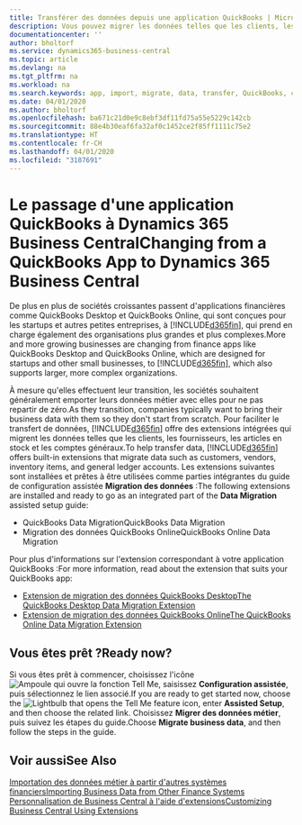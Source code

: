 ```yaml
---
title: Transférer des données depuis une application QuickBooks | Microsoft Docs
description: Vous pouvez migrer les données telles que les clients, les fournisseurs, les articles en stock et les comptes généraux des applications QuickBooks vers Business Central.
documentationcenter: ''
author: bholtorf
ms.service: dynamics365-business-central
ms.topic: article
ms.devlang: na
ms.tgt_pltfrm: na
ms.workload: na
ms.search.keywords: app, import, migrate, data, transfer, QuickBooks, customize
ms.date: 04/01/2020
ms.author: bholtorf
ms.openlocfilehash: ba671c21d0e9c8ebf3df11fd75a55e5229c142cb
ms.sourcegitcommit: 88e4b30eaf6fa32af0c1452ce2f85ff1111c75e2
ms.translationtype: HT
ms.contentlocale: fr-CH
ms.lasthandoff: 04/01/2020
ms.locfileid: "3187691"
---
```

# <a name="changing-from-a-quickbooks-app-to-dynamics-365-business-central"></a><span data-ttu-id="a0ff1-103">Le passage d'une application QuickBooks à Dynamics 365 Business Central</span><span class="sxs-lookup"><span data-stu-id="a0ff1-103">Changing from a QuickBooks App to Dynamics 365 Business Central</span></span>
<span data-ttu-id="a0ff1-104">De plus en plus de sociétés croissantes passent d'applications financières comme QuickBooks Desktop et QuickBooks Online, qui sont conçues pour les startups et autres petites entreprises, à [!INCLUDE[d365fin](includes/d365fin_md.md)], qui prend en charge également des organisations plus grandes et plus complexes.</span><span class="sxs-lookup"><span data-stu-id="a0ff1-104">More and more growing businesses are changing from finance apps like QuickBooks Desktop and QuickBooks Online, which are designed for startups and other small businesses, to [!INCLUDE[d365fin](includes/d365fin_md.md)], which also supports larger, more complex organizations.</span></span> 

<span data-ttu-id="a0ff1-105">À mesure qu'elles effectuent leur transition, les sociétés souhaitent généralement emporter leurs données métier avec elles pour ne pas repartir de zéro.</span><span class="sxs-lookup"><span data-stu-id="a0ff1-105">As they transition, companies typically want to bring their business data with them so they don't start from scratch.</span></span> <span data-ttu-id="a0ff1-106">Pour faciliter le transfert de données, [!INCLUDE[d365fin](includes/d365fin_md.md)] offre des extensions intégrées qui migrent les données telles que les clients, les fournisseurs, les articles en stock et les comptes généraux.</span><span class="sxs-lookup"><span data-stu-id="a0ff1-106">To help transfer data, [!INCLUDE[d365fin](includes/d365fin_md.md)] offers built-in extensions that migrate data such as customers, vendors, inventory items, and general ledger accounts.</span></span> <span data-ttu-id="a0ff1-107">Les extensions suivantes sont installées et prêtes à être utilisées comme parties intégrantes du guide de configuration assistée **Migration des données** :</span><span class="sxs-lookup"><span data-stu-id="a0ff1-107">The following extensions are installed and ready to go as an integrated part of the **Data Migration** assisted setup guide:</span></span>

* <span data-ttu-id="a0ff1-108">QuickBooks Data Migration</span><span class="sxs-lookup"><span data-stu-id="a0ff1-108">QuickBooks Data Migration</span></span> 
* <span data-ttu-id="a0ff1-109">Migration des données QuickBooks Online</span><span class="sxs-lookup"><span data-stu-id="a0ff1-109">QuickBooks Online Data Migration</span></span>

<span data-ttu-id="a0ff1-110">Pour plus d'informations sur l'extension correspondant à votre application QuickBooks :</span><span class="sxs-lookup"><span data-stu-id="a0ff1-110">For more information, read about the extension that suits your QuickBooks app:</span></span>   

* [<span data-ttu-id="a0ff1-111">Extension de migration des données QuickBooks Desktop</span><span class="sxs-lookup"><span data-stu-id="a0ff1-111">The QuickBooks Desktop Data Migration Extension</span></span>](ui-extensions-quickbooks-data-migration.md)
* [<span data-ttu-id="a0ff1-112">Extension de migration des données QuickBooks Online</span><span class="sxs-lookup"><span data-stu-id="a0ff1-112">The QuickBooks Online Data Migration Extension</span></span>](ui-extensions-quickbooks-online-data-migration.md)

## <a name="ready-now"></a><span data-ttu-id="a0ff1-113">Vous êtes prêt ?</span><span class="sxs-lookup"><span data-stu-id="a0ff1-113">Ready now?</span></span>
<span data-ttu-id="a0ff1-114">Si vous êtes prêt à commencer, choisissez l'icône ![Ampoule qui ouvre la fonction Tell Me](media/ui-search/search_small.png "Dites-moi ce que vous voulez faire"), saisissez **Configuration assistée**, puis sélectionnez le lien associé.</span><span class="sxs-lookup"><span data-stu-id="a0ff1-114">If you are ready to get started now, choose the ![Lightbulb that opens the Tell Me feature](media/ui-search/search_small.png "Tell me what you want to do") icon, enter **Assisted Setup**, and then choose the related link.</span></span> <span data-ttu-id="a0ff1-115">Choisissez **Migrer des données métier**, puis suivez les étapes du guide.</span><span class="sxs-lookup"><span data-stu-id="a0ff1-115">Choose **Migrate business data**, and then follow the steps in the guide.</span></span>

## <a name="see-also"></a><span data-ttu-id="a0ff1-116">Voir aussi</span><span class="sxs-lookup"><span data-stu-id="a0ff1-116">See Also</span></span>
[<span data-ttu-id="a0ff1-117">Importation des données métier à partir d'autres systèmes financiers</span><span class="sxs-lookup"><span data-stu-id="a0ff1-117">Importing Business Data from Other Finance Systems</span></span>](across-import-data-configuration-packages.md)  
[<span data-ttu-id="a0ff1-118">Personnalisation de Business Central à l'aide d'extensions</span><span class="sxs-lookup"><span data-stu-id="a0ff1-118">Customizing Business Central Using Extensions</span></span>](ui-extensions.md)   
